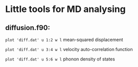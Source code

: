 # Little tools for MD analysing

## diffusion.f90:
`plot 'diff.dat' u 1:2 w l`
  mean-squared displacement

`plot 'diff.dat' u 3:4 w l`
  velocity auto-correlation function

`plot 'diff.dat' u 5:6 w l`
  phonon density of states